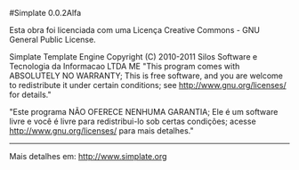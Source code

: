 #Simplate 0.0.2Alfa

Esta obra foi licenciada com uma Licença Creative Commons - GNU General Public License.

Simplate Template Engine Copyright (C) 2010-2011 Silos Software e Tecnologia da Informacao LTDA ME
"This program comes with ABSOLUTELY NO WARRANTY;
This is free software, and you are welcome to redistribute it under certain conditions; see http://www.gnu.org/licenses/ for details."

"Este programa NÃO OFERECE NENHUMA GARANTIA;
Ele é um software livre e você é livre para redistribui-lo sob certas condições; acesse http://www.gnu.org/licenses/ para mais detalhes."

-----------------------------------------

Mais detalhes em: http://www.simplate.org

